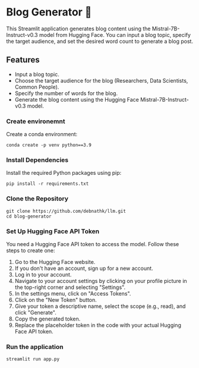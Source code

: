 # Blog Generator 🤖

This Streamlit application generates blog content using the Mistral-7B-Instruct-v0.3 model from Hugging Face. You can input a blog topic, specify the target audience, and set the desired word count to generate a blog post.

## Features

- Input a blog topic.
- Choose the target audience for the blog (Researchers, Data Scientists, Common People).
- Specify the number of words for the blog.
- Generate the blog content using the Hugging Face Mistral-7B-Instruct-v0.3 model.

### Create environemnt
Create a conda environment:

```
conda create -p venv python==3.9
```

### Install Dependencies
Install the required Python packages using pip:

```
pip install -r requirements.txt
```

### Clone the Repository

```
git clone https://github.com/debnathk/llm.git
cd blog-generator
```

### Set Up Hugging Face API Token
You need a Hugging Face API token to access the model. Follow these steps to create one:
1. Go to the Hugging Face website.
2. If you don't have an account, sign up for a new account.
3. Log in to your account.
4. Navigate to your account settings by clicking on your profile picture in the top-right corner and selecting "Settings".
5. In the settings menu, click on "Access Tokens".
6. Click on the "New Token" button.
7. Give your token a descriptive name, select the scope (e.g., read), and click "Generate".
8. Copy the generated token.
9. Replace the placeholder token in the code with your actual Hugging Face API token.

### Run the application

```
streamlit run app.py
```
